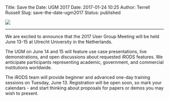 Title: Save the Date: UGM 2017
Date: 2017-01-24 10:25
Author: Terrell Russell
Slug: save-the-date-ugm2017
Status: published

<div class="full_image"><img src="{filename}/uploads/2017/ugm2017-save_date.jpg" /></div>

<hr/>

We are excited to announce that the 2017 User Group Meeting will be held
June 13-15 at Utrecht University in the Netherlands.

The UGM on June 14 and 15 will feature use case presentations, live demonstrations,
and open discussions about requested iRODS features. We anticipate participants
representing academic, government, and commercial institutions worldwide.

The iRODS team will provide beginner and advanced one-day training sessions on
Tuesday, June 13. Registration will be open soon, so mark your calendars -
and start thinking about proposals for papers or demos you may wish to present.
